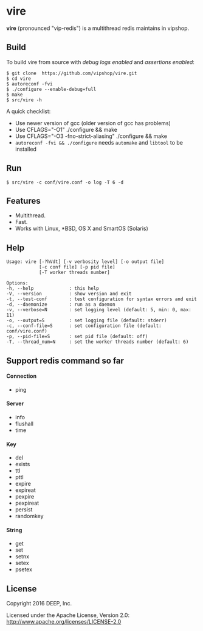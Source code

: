 # vire

**vire** (pronounced "vip-redis") is a multithread redis maintains in vipshop.

## Build

To build vire from source with _debug logs enabled_ and _assertions enabled_:

    $ git clone  https://github.com/vipshop/vire.git
    $ cd vire
    $ autoreconf -fvi
    $ ./configure --enable-debug=full
    $ make
    $ src/vire -h

A quick checklist:

+ Use newer version of gcc (older version of gcc has problems)
+ Use CFLAGS="-O1" ./configure && make
+ Use CFLAGS="-O3 -fno-strict-aliasing" ./configure && make
+ `autoreconf -fvi && ./configure` needs `automake` and `libtool` to be installed

## Run

    $ src/vire -c conf/vire.conf -o log -T 6 -d

## Features

+ Multithread.
+ Fast.
+ Works with Linux, *BSD, OS X and SmartOS (Solaris)

## Help

    Usage: vire [-?hVdt] [-v verbosity level] [-o output file]
                [-c conf file] [-p pid file]
                [-T worker threads number]
    
    Options:
    -h, --help             : this help
    -V, --version          : show version and exit
    -t, --test-conf        : test configuration for syntax errors and exit
    -d, --daemonize        : run as a daemon
    -v, --verbose=N        : set logging level (default: 5, min: 0, max: 11)
    -o, --output=S         : set logging file (default: stderr)
    -c, --conf-file=S      : set configuration file (default: conf/vire.conf)
    -p, --pid-file=S       : set pid file (default: off)
    -T, --thread_num=N     : set the worker threads number (default: 6)

## Support redis command so far

#### Connection

+ ping

#### Server

+ info
+ flushall
+ time

#### Key

+ del
+ exists
+ ttl
+ pttl
+ expire
+ expireat
+ pexpire
+ pexpireat
+ persist
+ randomkey

#### String

+ get
+ set
+ setnx
+ setex
+ psetex

## License

Copyright 2016 DEEP, Inc.

Licensed under the Apache License, Version 2.0: http://www.apache.org/licenses/LICENSE-2.0
